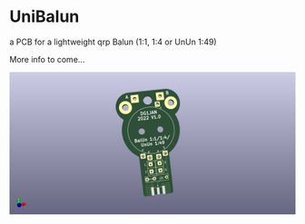 # UniBalun
a PCB for a lightweight qrp Balun (1:1, 1:4 or UnUn 1:49)

More info to come...

![alt text](https://github.com/DG1JAN/UniBalun/blob/main/UniBalun.png)

